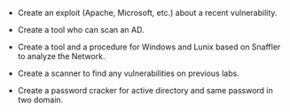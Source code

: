 - Create an exploit (Apache, Microsoft, etc.) about a recent vulnerability.

- Create a tool who can scan an AD.

- Create a tool and a procedure for Windows and Lunix based on Snaffler to analyze the Network. 

- Create a scanner to find any vulnerabilities on previous labs.

- Create a password cracker for active directory and same password in two domain.
